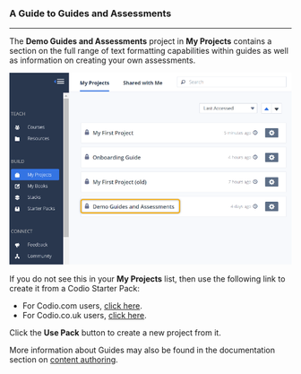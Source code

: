 ### A Guide to Guides and Assessments
---
The **Demo Guides and Assessments** project in **My Projects** contains a section on the full range of text formatting capabilities within guides as well as information on creating your own assessments. 

![With 'My Projects' tab selected on the Codio dashboard, select 'Demo Guides and Assessments' to open.](.guides/img/demoguides.png)

If you do not see this in your **My Projects** list, then use the following link to create it from a Codio Starter Pack: 

- For Codio.com users, [click here](https://codio.com/home/starter-packs/cc68d38b-b0ea-4825-9814-46a3594c2b11/).
- For Codio.co.uk users, [click here](https://codio.co.uk/home/starter-packs/7c69bc1a-7f20-4cd1-a726-63a1c056790f).

Click the **Use Pack** button to create a new project from it.

More information about Guides may also be found in the documentation section on [content authoring](https://docs.codio.com/authoring.html#introduction-to-guides).
